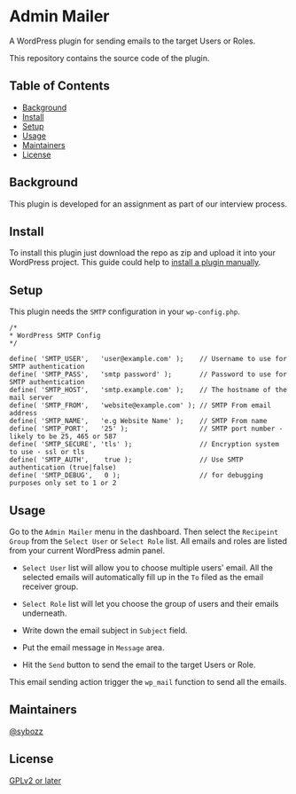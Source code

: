 # Admin Mailer

A WordPress plugin for sending emails to the target Users or Roles.

This repository contains the source code of the plugin.

## Table of Contents

- [Background](#background)
- [Install](#install)
- [Setup](#Setup)
- [Usage](#usage)
- [Maintainers](#maintainers)
- [License](#license)

## Background

This plugin is developed for an assignment as part of our interview process.

## Install

To install this plugin just download the repo as zip and upload it into your WordPress project. This guide could help to [install a plugin manually](https://www.dummies.com/web-design-development/wordpress/templates-themes-plugins/how-to-install-wordpress-plugins-manually/).

## Setup

This plugin needs the `SMTP` configuration in your `wp-config.php`.

```
/*
* WordPress SMTP Config
*/

define( 'SMTP_USER',   'user@example.com' );    // Username to use for SMTP authentication
define( 'SMTP_PASS',   'smtp password' );       // Password to use for SMTP authentication
define( 'SMTP_HOST',   'smtp.example.com' );    // The hostname of the mail server
define( 'SMTP_FROM',   'website@example.com' ); // SMTP From email address
define( 'SMTP_NAME',   'e.g Website Name' );    // SMTP From name
define( 'SMTP_PORT',   '25' );                  // SMTP port number - likely to be 25, 465 or 587
define( 'SMTP_SECURE', 'tls' );                 // Encryption system to use - ssl or tls
define( 'SMTP_AUTH',    true );                 // Use SMTP authentication (true|false)
define( 'SMTP_DEBUG',   0 );                    // for debugging purposes only set to 1 or 2
```

## Usage

Go to the `Admin Mailer` menu in the dashboard. Then select the `Recipeint Group` from the `Select User` or `Select Role` list. All emails and roles are listed from your current WordPress admin panel.

- `Select User` list will allow you to choose multiple users' email. All the selected emails will automatically fill up in the `To` filed as the email receiver group.

- `Select Role` list will let you choose the group of users and their emails underneath.

- Write down the email subject in `Subject` field.

- Put the email message in `Message` area.

- Hit the `Send` button to send the email to the target Users or Role.

This email sending action trigger the `wp_mail` function to send all the emails.

## Maintainers

[@sybozz](https://github.com/sybozz)

## License

[GPLv2 or later](https://www.gnu.org/licenses/old-licenses/gpl-2.0.en.html)